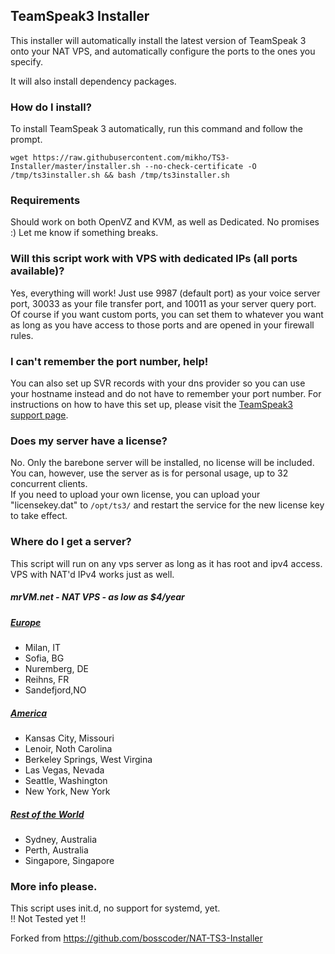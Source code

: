 ## TeamSpeak3 Installer
This installer will automatically install the latest version of TeamSpeak 3 onto your NAT VPS, and automatically configure the ports to the ones you specify.

It will also install dependency packages.

### How do I install?
To install TeamSpeak 3 automatically, run this command and follow the prompt.

``wget https://raw.githubusercontent.com/mikho/TS3-Installer/master/installer.sh --no-check-certificate -O /tmp/ts3installer.sh && bash /tmp/ts3installer.sh``

### Requirements
Should work on both OpenVZ and KVM, as well as Dedicated. No promises :) 
Let me know if something breaks.

### Will this script work with VPS with dedicated IPs (all ports available)?
Yes, everything will work! Just use 9987 (default port) as your voice server port, 30033 as your file transfer port, and 10011 as your server query port. Of course if you want custom ports, you can set them to whatever you want as long as you have access to those ports and are opened in your firewall rules.

### I can't remember the port number, help!
You can also set up SVR records with your dns provider so you can use your hostname instead and do not have to remember your port number. For instructions on how to have this set up, please visit the <a href="https://support.teamspeakusa.com/index.php?/Knowledgebase/Article/View/293/12/does-teamspeak-3-support-dns-srv-records" target="_blank">TeamSpeak3 support page</a>.

### Does my server have a license?
No. Only the barebone server will be installed, no license will be included. You can, however, use the server as is for personal usage, up to 32 concurrent clients.<br />
If you need to upload your own license, you can upload your "licensekey.dat" to ```/opt/ts3/``` and restart the service for the new license key to take effect.

### Where do I get a server?
This script will run on any vps server as long as it has root and ipv4 access. VPS with NAT'd IPv4 works just as well.<br />

##### mrVM.net - NAT VPS - as low as $4/year  #####

##### <a href="https://clients.mrvm.net/cart.php?gid=11" target="_blank">Europe</a> #####
* Milan, IT
* Sofia, BG
* Nuremberg, DE
* Reihns, FR
* Sandefjord,NO 

##### <a href="https://clients.mrvm.net/cart.php?gid=19" target="_blank">America</a> #####
* Kansas City, Missouri
* Lenoir, Noth Carolina
* Berkeley Springs, West Virgina 
* Las Vegas, Nevada
* Seattle, Washington
* New York, New York

##### <a href="https://clients.mrvm.net/cart.php?gid=20" target="_blank">Rest of the World</a> #####
* Sydney, Australia
* Perth, Australia
* Singapore, Singapore

### More info please.
This script uses init.d, no support for systemd, yet.<br />
!! Not Tested yet !!<br />

Forked from https://github.com/bosscoder/NAT-TS3-Installer
